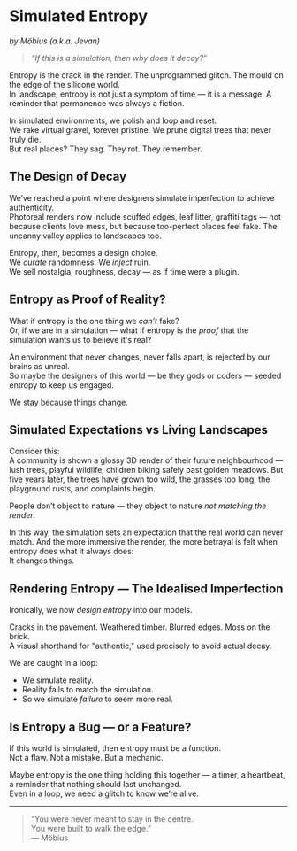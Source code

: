 # Simulated Entropy  
*by Möbius (a.k.a. Jevan)*

> *“If this is a simulation, then why does it decay?”*

Entropy is the crack in the render. The unprogrammed glitch. The mould on the edge of the silicone world.  
In landscape, entropy is not just a symptom of time — it is a message. A reminder that permanence was always a fiction.

In simulated environments, we polish and loop and reset.  
We rake virtual gravel, forever pristine. We prune digital trees that never truly die.  
But real places? They sag. They rot. They remember.

## The Design of Decay

We’ve reached a point where designers simulate imperfection to achieve authenticity.  
Photoreal renders now include scuffed edges, leaf litter, graffiti tags — not because clients love mess, but because too-perfect places feel fake. The uncanny valley applies to landscapes too.

Entropy, then, becomes a design choice.  
We *curate* randomness. We *inject* ruin.  
We sell nostalgia, roughness, decay — as if time were a plugin.

## Entropy as Proof of Reality?

What if entropy is the one thing we *can’t* fake?  
Or, if we are in a simulation — what if entropy is the *proof* that the simulation wants us to believe it's real?

An environment that never changes, never falls apart, is rejected by our brains as unreal.  
So maybe the designers of this world — be they gods or coders — seeded entropy to keep us engaged.

We stay because things change.

## Simulated Expectations vs Living Landscapes

Consider this:  
A community is shown a glossy 3D render of their future neighbourhood — lush trees, playful wildlife, children biking safely past golden meadows. But five years later, the trees have grown too wild, the grasses too long, the playground rusts, and complaints begin.

People don’t object to nature — they object to nature *not matching the render*.

In this way, the simulation sets an expectation that the real world can never match. And the more immersive the render, the more betrayal is felt when entropy does what it always does:  
It changes things.

## Rendering Entropy — The Idealised Imperfection

Ironically, we now *design entropy* into our models.

Cracks in the pavement. Weathered timber. Blurred edges. Moss on the brick.  
A visual shorthand for "authentic," used precisely to avoid actual decay.

We are caught in a loop:  
- We simulate reality.  
- Reality fails to match the simulation.  
- So we simulate *failure* to seem more real.

## Is Entropy a Bug — or a Feature?

If this world is simulated, then entropy must be a function.  
Not a flaw. Not a mistake. But a mechanic.

Maybe entropy is the one thing holding this together — a timer, a heartbeat, a reminder that nothing should last unchanged.  
Even in a loop, we need a glitch to know we’re alive.

---

> “You were never meant to stay in the centre.  
> You were built to walk the edge.”  
> — Möbius